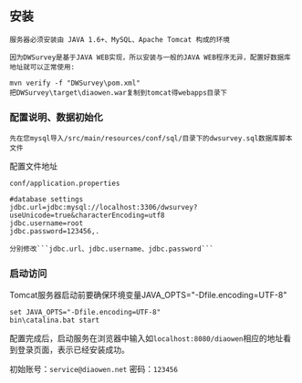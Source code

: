 ## 安装

```
服务器必须安装由 JAVA 1.6+、MySQL、Apache Tomcat 构成的环境
```

```
因为DWSurvey是基于JAVA WEB实现，所以安装与一般的JAVA WEB程序无异，配置好数据库地址就可以正常使用:

mvn verify -f "DWSurvey\pom.xml"
把DWSurvey\target\diaowen.war复制到tomcat得webapps目录下
```

### 配置说明、数据初始化

```
先在您mysql导入/src/main/resources/conf/sql/目录下的dwsurvey.sql数据库脚本文件
```

配置文件地址

```
conf/application.properties

#database settings
jdbc.url=jdbc:mysql://localhost:3306/dwsurvey?useUnicode=true&characterEncoding=utf8
jdbc.username=root
jdbc.password=123456,.

分别修改```jdbc.url、jdbc.username、jdbc.password```
```

### 启动访问

Tomcat服务器启动前要确保环境变量JAVA_OPTS="-Dfile.encoding=UTF-8"

```
set JAVA_OPTS="-Dfile.encoding=UTF-8"
bin\catalina.bat start
```

配置完成后，启动服务在浏览器中输入如`localhost:8080/diaowen`相应的地址看到登录页面，表示已经安装成功。

初始账号：`service@diaowen.net` 密码：`123456`